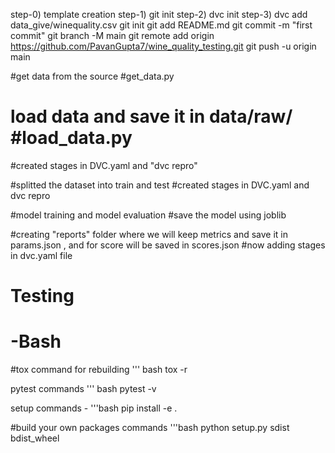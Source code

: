 step-0) template creation
step-1) git init
step-2) dvc init
step-3) dvc add data_give/winequality.csv
git init
git add README.md
git commit -m "first commit"
git branch -M main
git remote add origin https://github.com/PavanGupta7/wine_quality_testing.git
git push -u origin main



#get data from the source #get_data.py
# load data and save it in data/raw/ #load_data.py
#created stages in DVC.yaml and "dvc repro"

#splitted the dataset into train and test
#created stages in DVC.yaml and dvc repro


#model training and model evaluation
#save the model using joblib

#creating "reports" folder where we will keep metrics and save it in params.json , and for score will be saved in scores.json
#now adding stages in dvc.yaml file


# Testing
# -Bash
#tox command
for rebuilding 
''' bash
tox -r

pytest commands
''' bash
pytest -v

setup commands -
'''bash
pip install -e .

#build your own packages commands
'''bash
python setup.py sdist bdist_wheel
